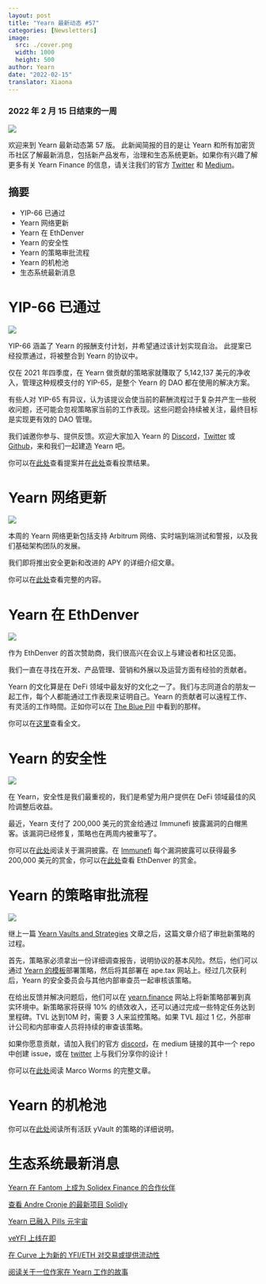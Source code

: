 ```yaml
---
layout: post
title: "Yearn 最新动态 #57"
categories: [Newsletters]
image:
  src: ./cover.png
  width: 1000
  height: 500
author: Yearn
date: "2022-02-15"
translator: Xiaona
---
```

### 2022 年 2 月 15 日结束的一周

![](./cover.png?w=1000&h=500)

欢迎来到 Yearn 最新动态第 57 版。 此新闻简报的目的是让 Yearn 和所有加密货币社区了解最新消息，包括新产品发布，治理和生态系统更新。如果你有兴趣了解更多有关 Yearn Finance 的信息，请关注我们的官方 [Twitter](https://twitter.com/iearnfinance) 和 [Medium](https://medium.com/iearn)。

## 摘要

- YIP-66 已通过
- Yearn 网络更新
- Yearn 在 EthDenver
- Yearn 的安全性
- Yearn 的策略审批流程
- Yearn 的机枪池
- 生态系统最新消息


# YIP-66 已通过

![](./image2.jpg?w=200&h=200)

YIP-66 涵盖了 Yearn 的报酬支付计划，并希望通过该计划实现自治。 此提案已经投票通过，将被整合到 Yearn 的协议中。

仅在 2021 年四季度，在 Yearn 做贡献的策略家就賺取了 5,142,137 美元的净收入，管理这种规模支付的 YIP-65，是整个 Yearn 的 DAO 都在使用的解决方案。

有些人对 YIP-65 有异议，认为该提议会使当前的薪酬流程过于复杂并产生一些税收问题，还可能会忽视策略家当前的工作表现。这些问题会持续被关注，最终目标是实现更有效的 DAO 管理。

我们诚邀你参与、提供反馈。欢迎大家加入 Yearn 的 [Discord](https://discord.gg/8rF374XkXy)，[Twitter](http://twitter.com/iearnfinance) 或 [Github](http://github.com/yearn)，来和我们一起建造 Yearn 吧。

你可以在[此处](https://gov.yearn.finance/t/proposal-streamlining-contributor-compensation/12247)查看提案并在[此处](https://snapshot.org/#/ybaby.eth/proposal/0x804d3765e70d6e4f0f0a225222dadd396cd328595d5fd097b732b36fdf8e6af6)查看投票结果。 

# Yearn 网络更新

![](./image3.jpg?w=450&h=367)

本周的 Yearn 网络更新包括支持 Arbitrum 网络、实时端到端测试和警报，以及我们基础架构团队的发展。

我们即将推出安全更新和改进的 APY 的详细介绍文章。

你可以在[此处](https://yearnweb.substack.com/p/yearn-web-engineering-update-160?r=2y79e&utm_campaign=post&utm_medium=web)查看完整的内容。

# Yearn 在 EthDenver

![](./image4.jpg?w=1328&h=654)

作为 EthDenver 的首次赞助商，我们很高兴在会议上与建设者和社区见面。

我们一直在寻找在开发、产品管理、营销和外展以及运营方面有经验的贡献者。

Yearn 的文化算是在 DeFi 领域中最友好的文化之一了。我们与志同道合的朋友一起工作，每个人都能通过工作表现来证明自己。Yearn 的贡献者可以遠程工作、有灵活的工作時間。正如你可以在 [The Blue Pill](https://thebluepill.eth.limo/) 中看到的那样。

你可以在[这里](https://medium.com/iearn/yearn-finance-will-be-at-ethdenver-we-are-looking-for-people-to-join-our-team-83ed3aa20269)查看全文。 

# Yearn 的安全性

![](./image5.jpg?w=945&h=408)

在 Yearn，安全性是我们最重视的，我们是希望为用户提供在 DeFi 领域最佳的风险调整后收益。

最近，Yearn 支付了 200,000 美元的赏金给通过 Immunefi 披露漏洞的白帽黑客。该漏洞已经修复，策略也在两周内被重写了。

你可以在[此处](https://github.com/yearn/yearn-security/blob/master/disclosures/2022-01-30.md)阅读关于漏洞披露。在 [Immunefi](https://immunefi.com/bounty/yearnfinance/) 每个漏洞披露可以获得最多 200,000 美元的赏金，你可以在[此处](https://www.ethdenver.com/bounties/yearn-finance)查看 EthDenver 的赏金。

# Yearn 的策略审批流程

![](./image6.jpg?w=1400&h=707)

继上一篇 [Yearn Vaults and Strategies](https://medium.com/iearn/yearn-finance-explained-what-are-vaults-and-strategies-96970560432) 文章之后，这篇文章介绍了审批新策略的过程。

首先，策略家必须拿出一份详细调查报告，说明协议的基本风险。然后，他们可以通过 [Yearn 的模板](https://github.com/yearn/brownie-strategy-mix)部署策略，然后将其部署在 ape.tax 网站上。经过几次获利后，Yearn 的安全委员会与其他内部审查员一起审核该策略。

在给出反馈并解决问题后，他们可以在 [yearn.finance](http://yearn.finance/)  网站上将新策略部署到真实环境中。新策略家将获得 10% 的绩效收入，还可以通过完成一些特定任务达到里程碑。TVL 达到10M 时，需要 3 人来监控策略。如果 TVL 超过 1 亿，外部审计公司和内部审查人员将持续的审查该策略。

如果你愿意贡献，请加入我们的官方 [discord](https://discord.com/invite/8rF374XkXy)，在 medium 链接的其中一个 repo 中创建 issue，或在 [twitter](https://twitter.com/iearnfinance) 上与我们分享你的设计！

你可以在[此处](https://medium.com/iearn/how-new-yearn-vault-strategies-are-endorsed-8c0e0870790d)阅读 Marco Worms 的完整文章。

# Yearn 的机枪池

你可以在[此处](https://medium.com/yearn-state-of-the-vaults/the-vaults-at-yearn-9237905ffed3)阅读所有活跃 yVault 的策略的详细说明。

# 生态系统最新消息

[Yearn 在 Fantom 上成为 Solidex Finance 的合作伙伴](https://twitter.com/SolidexFantom/status/1489277199559499776)

[查看 Andre Cronje 的最新项目 Solidly](https://twitter.com/solidlyexchange/status/1491650940109217795)

[Yearn 已融入 Pills 元宇宙](https://twitter.com/pillheadddd/status/1492199477238710276)

[veYFI 上线在即](https://twitter.com/cryptouf/status/1492100813279350785)

[在 Curve 上为新的 YFI/ETH 对交易或提供流动性](https://curve.fi/factory-crypto/8)

[阅读关于一位作家在 Yearn 工作的故事](https://twitter.com/MarcoWorms/status/1490923070705442819)
